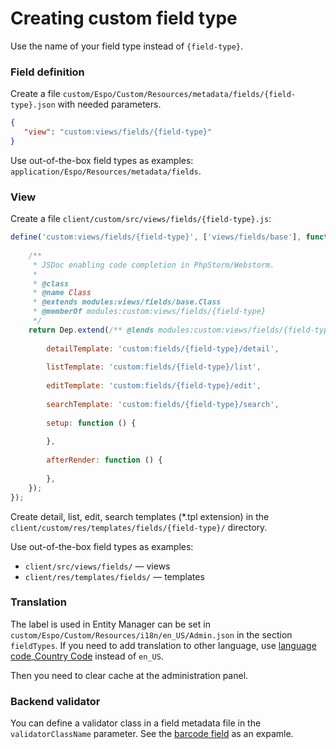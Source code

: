 # Creating custom field type

Use the name of your field type instead of `{field-type}`.

### Field definition

Create a file `custom/Espo/Custom/Resources/metadata/fields/{field-type}.json` with needed parameters.

```json
{
   "view": "custom:views/fields/{field-type}"
}
```

Use out-of-the-box field types as examples: `application/Espo/Resources/metadata/fields`.
 
### View

Create a file `client/custom/src/views/fields/{field-type}.js`:

```js
define('custom:views/fields/{field-type}', ['views/fields/base'], function (Dep) {
    
    /**
     * JSDoc enabling code completion in PhpStorm/Webstorm.
     *
     * @class
     * @name Class
     * @extends modules:views/fields/base.Class
     * @memberOf modules:custom:views/fields/{field-type}
     */
    return Dep.extend(/** @lends modules:custom:views/fields/{field-type}.Class# */{
    
        detailTemplate: 'custom:fields/{field-type}/detail',
        
        listTemplate: 'custom:fields/{field-type}/list',
        
        editTemplate: 'custom:fields/{field-type}/edit',
        
        searchTemplate: 'custom:fields/{field-type}/search',
        
        setup: function () {
        
        },
        
        afterRender: function () {
        
        },
    });
});
```

Create detail, list, edit, search  templates (*.tpl extension) in the `client/custom/res/templates/fields/{field-type}/` directory.

Use out-of-the-box field types as examples:

- `client/src/views/fields/` — views
- `client/res/templates/fields/` — templates

### Translation

The label is used in Entity Manager can be set in `custom/Espo/Custom/Resources/i18n/en_US/Admin.json` in the section `fieldTypes`.
If you need to add translation to other language, use [language code](https://en.wikipedia.org/wiki/ISO_639-1)_[Country Code](https://en.wikipedia.org/wiki/ISO_3166-1_alpha-2) instead of `en_US`.

Then you need to clear cache at the administration panel.

### Backend validator

You can define a validator class in a field metadata file in the `validatorClassName` parameter. See the [barcode field](https://github.com/espocrm/espocrm/blob/stable/application/Espo/Resources/metadata/fields/barcode.json) as an expamle.
